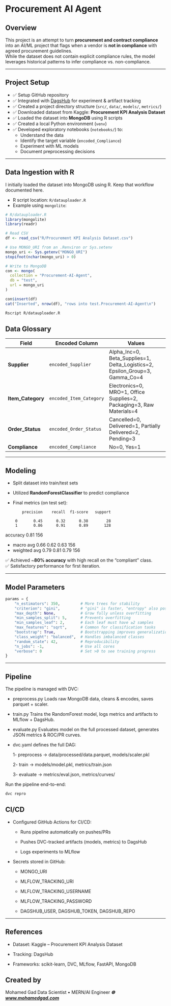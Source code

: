 # Procurement AI Agent

## Overview
This project is an attempt to turn **procurement and contract compliance** into an AI/ML project that flags when a vendor is **not in compliance** with agreed procurement guidelines.  
While the dataset does not contain explicit compliance rules, the model leverages historical patterns to infer compliance vs. non-compliance.

---

## Project Setup
- ✅ Setup GitHub repository  
- ✅ Integrated with [DagsHub](https://dagshub.com) for experiment & artifact tracking  
- ✅ Created a project directory structure (`src/`, `data/`, `models/`, `metrics/`)  
- ✅ Downloaded dataset from Kaggle: **Procurement KPI Analysis Dataset**  
- ✅ Loaded the dataset into **MongoDB** using R scripts  
- ✅ Created a local Python environment (`venv`)  
- ✅ Developed exploratory notebooks (`notebooks/`) to:
  - Understand the data
  - Identify the target variable (`encoded_Compliance`)
  - Experiment with ML models
  - Document preprocessing decisions

---

## Data Ingestion with R

I initially loaded the dataset into MongoDB using R. Keep that workflow documented here.

- R script location: `R/datauploader.R`
- Example using `mongolite`:

```r
# R/datauploader.R
library(mongolite)
library(readr)

# Read CSV
df <- read_csv("R/Procurement KPI Analysis Dataset.csv")

# Use MONGO_URI from an .Renviron or Sys.setenv
mongo_uri <- Sys.getenv("MONGO_URI")
stopifnot(nchar(mongo_uri) > 0)

# Write to MongoDB
con <- mongo(
  collection = "Procurement-AI-Agent",
  db = "test",
  url = mongo_uri
)

con$insert(df)
cat("Inserted", nrow(df), "rows into test.Procurement-AI-Agent\n")

```

```bash
Rscript R/datauploader.R
```

## Data Glossary

| Field          | Encoded Column        | Values                                                                 |
|----------------|-----------------------|------------------------------------------------------------------------|
| **Supplier**   | `encoded_Supplier`    | Alpha_Inc=0, Beta_Supplies=1, Delta_Logistics=2, Epsilon_Group=3, Gamma_Co=4 |
| **Item_Category** | `encoded_Item_Category` | Electronics=0, MRO=1, Office Supplies=2, Packaging=3, Raw Materials=4 |
| **Order_Status**  | `encoded_Order_Status`  | Cancelled=0, Delivered=1, Partially Delivered=2, Pending=3 |
| **Compliance**    | `encoded_Compliance`    | No=0, Yes=1 |

---

## Modeling
- Split dataset into train/test sets
- Utilized **RandomForestClassifier** to predict compliance
- Final metrics (on test set):

          precision    recall  f1-score   support

       0       0.45      0.32      0.38        28
       1       0.86      0.91      0.89       128

accuracy                           0.81       156

- macro avg 0.66 0.62 0.63 156
- weighted avg 0.79 0.81 0.79 156

✅ Achieved ~**80% accuracy** with high recall on the “compliant” class.  
✅ Satisfactory performance for first iteration.

---

## Model Parameters

```python
params = {
    "n_estimators": 350,         # More trees for stability
    "criterion": "gini",         # "gini" is faster, "entropy" also possible
    "max_depth": None,           # Grow fully unless overfitting
    "min_samples_split": 5,      # Prevents overfitting
    "min_samples_leaf": 2,       # Each leaf must have ≥2 samples
    "max_features": "sqrt",      # Common for classification tasks
    "bootstrap": True,           # Bootstrapping improves generalization
    "class_weight": "balanced",  # Handles imbalanced classes
    "random_state": 42,          # Reproducibility
    "n_jobs": -1,                # Use all cores
    "verbose": 0                 # Set >0 to see training progress
}
```
---

## Pipeline

The pipeline is managed with DVC:

- preprocess.py
Loads raw MongoDB data, cleans & encodes, saves parquet + scaler.

- train.py
Trains the RandomForest model, logs metrics and artifacts to MLflow + DagsHub.

- evaluate.py
Evaluates model on the full processed dataset, generates JSON metrics & ROC/PR curves.

- dvc.yaml defines the full DAG:

    1- preprocess → data/processed/data.parquet, models/scaler.pkl

    2- train → models/model.pkl, metrics/train.json

    3- evaluate → metrics/eval.json, metrics/curves/

Run the pipeline end-to-end:
```bash
dvc repro
```

## CI/CD

- Configured GitHub Actions for CI/CD:

    - Runs pipeline automatically on pushes/PRs

    - Pushes DVC-tracked artifacts (models, metrics) to DagsHub

    - Logs experiments to MLflow

- Secrets stored in GitHub:

    - MONGO_URI

    - MLFLOW_TRACKING_URI

    - MLFLOW_TRACKING_USERNAME

    - MLFLOW_TRACKING_PASSWORD

    - DAGSHUB_USER, DAGSHUB_TOKEN, DAGSHUB_REPO

---

## References

- Dataset: Kaggle – Procurement KPI Analysis Dataset

- Tracking: DagsHub

- Frameworks: scikit-learn, DVC, MLflow, FastAPI, MongoDB


## Created by

Mohamed Gad
Data Scientist • MERN/AI Engineer
***🌐 www.mohamedgad.com***